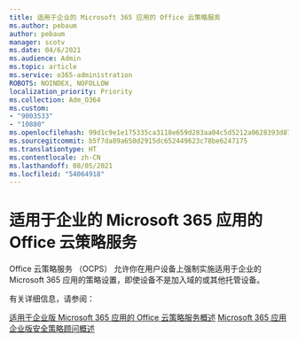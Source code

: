 ```yaml
---
title: 适用于企业的 Microsoft 365 应用的 Office 云策略服务
ms.author: pebaum
author: pebaum
manager: scotv
ms.date: 04/6/2021
ms.audience: Admin
ms.topic: article
ms.service: o365-administration
ROBOTS: NOINDEX, NOFOLLOW
localization_priority: Priority
ms.collection: Adm_O364
ms.custom:
- "9003533"
- "10880"
ms.openlocfilehash: 99d1c9e1e175335ca3118e659d283aa04c5d5212a0628393d87114c834685d0e
ms.sourcegitcommit: b5f7da89a650d2915dc652449623c78be6247175
ms.translationtype: HT
ms.contentlocale: zh-CN
ms.lasthandoff: 08/05/2021
ms.locfileid: "54064918"
---
```

# <a name="office-cloud-policy-service-for-microsoft-365-apps-for-enterprise"></a>适用于企业的 Microsoft 365 应用的 Office 云策略服务

Office 云策略服务 （OCPS） 允许你在用户设备上强制实施适用于企业的 Microsoft 365 应用的策略设置，即使设备不是加入域的或其他托管设备。 

有关详细信息，请参阅：

[适用于企业版 Microsoft 365 应用的 Office 云策略服务概述](https://docs.microsoft.com/deployoffice/overview-office-cloud-policy-service)
[Microsoft 365 应用企业版安全策略顾问概述](https://docs.microsoft.com/deployoffice/overview-of-security-policy-advisor)